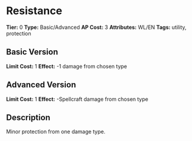 # Resistance

**Tier:** 0
**Type:** Basic/Advanced
**AP Cost:** 3
**Attributes:** WL/EN
**Tags:** utility, protection

## Basic Version
**Limit Cost:** 1
**Effect:** -1 damage from chosen type

## Advanced Version
**Limit Cost:** 1
**Effect:** -Spellcraft damage from chosen type

## Description
Minor protection from one damage type.